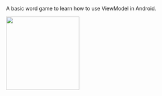 A basic word game to learn how to use ViewModel in Android.

<img src="https://github.com/user-attachments/assets/dfe8ec5a-7674-4855-81fe-cb289fdf06e3" width="200" />
